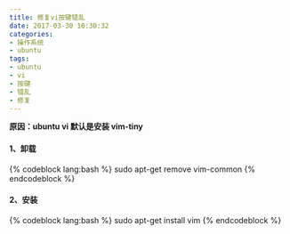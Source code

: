 ```yaml
---
title: 修复vi按键错乱
date: 2017-03-30 10:30:32
categories:
- 操作系统
- ubuntu
tags:
- ubuntu
- vi
- 按键
- 错乱
- 修复
---
```

**原因：ubuntu vi 默认是安装 vim-tiny**
#### 1、卸载
{% codeblock lang:bash %}
sudo apt-get remove vim-common
{% endcodeblock %}
#### 2、安装
{% codeblock lang:bash %}
sudo apt-get install vim
{% endcodeblock %}

